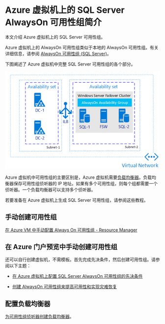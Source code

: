 <properties
    pageTitle="SQL Server 可用性组 - Azure 虚拟机 - 概述 | Azure"
    description="本文介绍 Azure 虚拟机上的 SQL Server 可用性组。"
    services="virtual-machines"
    documentationCenter="na"
    authors="MikeRayMSFT"
    manager="jhubbard"
    editor="monicar"
    tags="azure-service-management" />
<tags
    ms.assetid="601eebb1-fc2c-4f5b-9c05-0e6ffd0e5334"
    ms.service="virtual-machines-windows"
    ms.devlang="na"
    ms.custom="na"
    ms.topic="article"
    ms.tgt_pltfrm="na"
    ms.workload="infrastructure-services"
    ms.date="12/28/2016"
    wacn.date="03/06/2017"
    ms.author="mikeray" />

# Azure 虚拟机上的 SQL Server AlwaysOn 可用性组简介 #

本文介绍 Azure 虚拟机上的 SQL Server 可用性组。

Azure 虚拟机上的 AlwaysOn 可用性组类似于本地的 AlwaysOn 可用性组。有关详细信息，请参阅 [AlwaysOn 可用性组 \(SQL Server\)](http://msdn.microsoft.com/zh-cn/library/hh510230.aspx)。

下图阐述了 Azure 虚拟机中完整 SQL Server 可用性组的各个部分。

![可用性组](./media/virtual-machines-windows-portal-sql-availability-group-tutorial/00-EndstateSampleNoELB.png)  


Azure 虚拟机中可用性组的主要区别是，Azure 虚拟机需要[负载均衡器](/documentation/articles/load-balancer-overview/)。负载均衡器保存可用性组侦听器的 IP 地址。如果有多个可用性组，则每个组都需要一个侦听器。一个负载均衡器可以支持多个侦听器。

若要准备在 Azure 虚拟机上生成 SQL Server 可用性组，请参阅这些教程。

## 手动创建可用性组

[在 Azure VM 中手动配置 Always On 可用性组 - Resource Manager](/documentation/articles/virtual-machines-windows-portal-sql-alwayson-availability-groups-manual/)

## 在 Azure 门户预览中手动创建可用性组

还可以自行创建虚拟机，不需模板。首先完成先决条件，然后创建可用性组。请参阅以下主题：

- [在 Azure 虚拟机上配置 SQL Server AlwaysOn 可用性组的先决条件](/documentation/articles/virtual-machines-windows-portal-sql-availability-group-prereq/)

- [创建 AlwaysOn 可用性组来提高可用性和实现灾难恢复](/documentation/articles/virtual-machines-windows-portal-sql-availability-group-tutorial/)

## 配置负载均衡器

[为可用性组侦听器创建负载均衡器](/documentation/articles/virtual-machines-windows-portal-sql-ps-alwayson-int-listener/)。

<!---HONumber=Mooncake_0213_2017-->